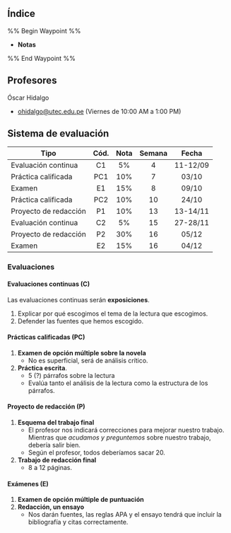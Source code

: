 ## Índice

%% Begin Waypoint %%
- **Notas**

%% End Waypoint %%

## Profesores

Óscar Hidalgo
- ohidalgo@utec.edu.pe (Viernes de 10:00 AM a 1:00 PM)

## Sistema de evaluación

| Tipo                  | Cód. | Nota | Semana |  Fecha   |
| --------------------- | :--: | :--: | :----: | :------: |
| Evaluación continua   |  C1  |  5%  |   4    | 11-12/09 |
| Práctica calificada   | PC1  | 10%  |   7    |  03/10   |
| Examen                |  E1  | 15%  |   8    |  09/10   |
| Práctica calificada   | PC2  | 10%  |   10   |  24/10   |
| Proyecto de redacción |  P1  | 10%  |   13   | 13-14/11 |
| Evaluación continua   |  C2  |  5%  |   15   | 27-28/11 |
| Proyecto de redacción |  P2  | 30%  |   16   |  05/12   |
| Examen                |  E2  | 15%  |   16   |  04/12   |

### Evaluaciones

#### Evaluaciones continuas (C)

Las evaluaciones continuas serán **exposiciones**.

1. Explicar por qué escogimos el tema de la lectura que escogimos.
2. Defender las fuentes que hemos escogido.

#### Prácticas calificadas (PC)

1. **Examen de opción múltiple sobre la novela**
	- No es superficial, será de análisis crítico.
1. **Práctica escrita**.
	- 5 (?) párrafos sobre la lectura
	- Evalúa tanto el análisis de la lectura como la estructura de los párrafos.

#### Proyecto de redacción (P)

1.  **Esquema del trabajo final**
	- El profesor nos indicará correcciones para mejorar nuestro trabajo. Mientras que *acudamos y preguntemos* sobre nuestro trabajo, debería salir bien.
	- Según el profesor, todos deberíamos sacar 20.
2. **Trabajo de redacción final**
	- 8 a 12 páginas.

#### Exámenes (E)

1. **Examen de opción múltiple de puntuación**
2. **Redacción, un ensayo**
	- Nos darán fuentes, las reglas APA y el ensayo tendrá que incluir la bibliografía y citas correctamente. 
